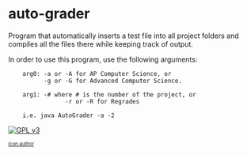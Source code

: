 auto-grader
===========
Program that automatically inserts a test file into all project folders and
compiles all the files there while keeping track of output.

In order to use this program, use the following arguments:

		arg0: -a or -A for AP Computer Science, or
		      -g or -G for Advanced Computer Science.

		arg1: -# where # is the number of the project, or
					-r or -R for Regrades
		
		i.e. java AutoGrader -a -2
[![GPL v3](https://becomingaglider.files.wordpress.com/2011/02/gpl-v3-80x15-1.png)](http://www.gnu.org/licenses/gpl.html)

<sub><sup>[icon author](https://becomingaglider.wordpress.com/2010/08/25/a-change-of-copyright-plus-free-gpl-banner/)</sup></sub>
